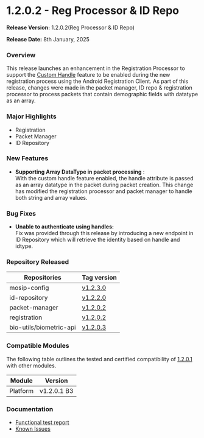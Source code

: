 # 1.2.0.2 - Reg Processor & ID Repo

**Release Version:** 1.2.0.2(Reg Processor & ID Repo)

**Release Date:** 8th January, 2025

### **Overview**

This release launches an enhancement in the Registration Processor to support the [Custom Handle](https://docs.mosip.io/1.2.0/modules/id-repository/custom-handle) feature to be enabled during the new registration process using the Android Registration Client. As part of this release, changes were made in the packet manager, ID repo & registration processor to process packets that contain demographic fields with datatype as an array.

### **Major Highlights**

* Registration
* Packet Manager
* ID Repository

### **New Features**

* **Supporting Array DataType in packet processing** :\
  With the custom handle feature enabled, the handle attribute is passed as an array datatype in the packet during packet creation. This change has modified the registration processor and packet manager to handle both string and array values.&#x20;

### **Bug Fixes**

* **Unable to authenticate using handles:**\
  Fix was provided through this release by introducing a new endpoint in ID Repository which will retrieve the identity based on handle and idtype.

### **Repository Released**

| Repositories            | Tag version                                                       |
| ----------------------- | ----------------------------------------------------------------- |
| mosip-config            | [v1.2.3.0](https://github.com/mosip/mosip-config/tree/v1.2.3.0)   |
| id-repository           | [v1.2.2.0](https://github.com/mosip/id-repository/tree/v1.2.2.0)  |
| packet-manager          | [v1.2.0.2](https://github.com/mosip/packet-manager/tree/v1.2.0.2) |
| registration            | [v1.2.0.2](https://github.com/mosip/registration/tree/v1.2.0.2)   |
| bio-utils/biometric-api | [v1.2.0.3](https://github.com/mosip/bio-utils/tree/v1.2.0.3)      |

### **Compatible Modules**

The following table outlines the tested and certified compatibility of [1.2.0.1](../release-notes-1.2.0.1/) with other modules.

| Module    | Version        |
| --------- | -------------- |
|  Platform |    v1.2.0.1 B3 |

### Documentation

* [Functional test report](https://docs.mosip.io/1.2.0/releases/1.2.0.2-reg-processor-and-id-repo/test-report)
* [Known Issues](https://mosip.atlassian.net/issues/?jql=labels%20%3D%20%22known-issue-1.2.0.2%22)
